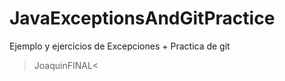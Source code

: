 # JavaExceptionsAndGitPractice
Ejemplo y ejercicios de Excepciones + Practica de git


>JoaquinFINAL<
